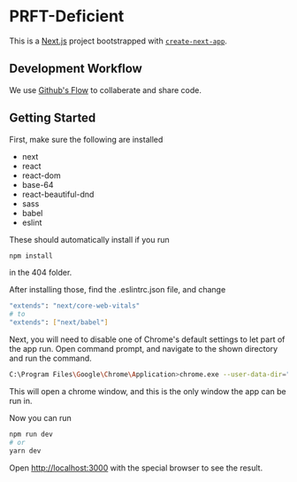 # PRFT-Deficient
This is a [Next.js](https://nextjs.org/) project bootstrapped with [`create-next-app`](https://github.com/vercel/next.js/tree/canary/packages/create-next-app).

## Development Workflow
We use [Github's Flow](https://docs.github.com/en/get-started/quickstart/github-flow) to collaberate and share code.

## Getting Started

First, make sure the following are installed
 - next
 - react
 - react-dom
 - base-64
 - react-beautiful-dnd
 - sass
 - babel
 - eslint

These should automatically install if you run
```bash
npm install
```
in the 404 folder.

After installing those, find the .eslintrc.json file, and change
```bash
"extends": "next/core-web-vitals"
# to
"extends": ["next/babel"]
```
Next, you will need to disable one of Chrome's default settings to let part of the app run. Open command prompt, and navigate to the shown directory and run the command.
```bash
C:\Program Files\Google\Chrome\Application>chrome.exe --user-data-dir="C:/Chrome dev session" --disable-web-security
```

This will open a chrome window, and this is the only window the app can be run in.

Now you can run
```bash
npm run dev
# or
yarn dev
```
Open [http://localhost:3000](http://localhost:3000) with the special browser to see the result.